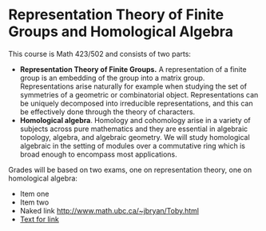 # Representation Theory of Finite Groups and Homological Algebra

This course is Math 423/502 and consists of two parts:

  * **Representation Theory of Finite Groups.** A representation of a finite group is an embedding of the group into a matrix group. Representations arise naturally for example when studying the set of symmetries of a geometric or combinatorial object. Representations can be uniquely decomposed into irreducible representations, and this can be effectively done through the theory of characters. 
  * **Homological algebra**. Homology and cohomology arise in a variety of subjects across pure mathematics and they are essential in  algebraic topology, algebra, and algebraic geometry. We will study homological algebraic in the setting of modules over a commutative ring which is broad enough to encompass most applications. 

Grades will be based on two exams, one on representation theory, one on homological algebra:
  * Item one
  * Item two
  * Naked link <http://www.math.ubc.ca/~jbryan/Toby.html>
  * [Text for link](http://www.math.ubc.ca/~jbryan/Toby.html)
